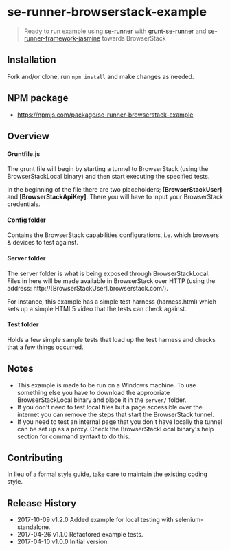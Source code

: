 # se-runner-browserstack-example

> Ready to run example using [se-runner](https://github.com/Hyddan/se-runner#readme) with [grunt-se-runner](https://github.com/Hyddan/grunt-se-runner#readme) and [se-runner-framework-jasmine](https://github.com/Hyddan/se-runner-framework-jasmine#readme) towards BrowserStack

## Installation
Fork and/or clone, run `npm install` and make changes as needed.

## NPM package
* https://npmjs.com/package/se-runner-browserstack-example

## Overview
#### Gruntfile.js
The grunt file will begin by starting a tunnel to BrowserStack (using the BrowserStackLocal binary) and then start executing the specified tests.

In the beginning of the file there are two placeholders; **[BrowserStackUser]** and **[BrowserStackApiKey]**. There you will have to input your BrowserStack credentials.

#### Config folder
Contains the BrowserStack capabilities configurations, i.e. which browsers & devices to test against.

#### Server folder
The server folder is what is being exposed through BrowserStackLocal. Files in here will be made available in BrowserStack over HTTP (using the address: http://[BrowserStackUser].browserstack.com/).

For instance, this example has a simple test harness (harness.html) which sets up a simple HTML5 video that the tests can check against.

#### Test folder
Holds a few simple sample tests that load up the test harness and checks that a few things occurred.

## Notes
* This example is made to be run on a Windows machine. To use something else you have to download the appropriate BrowserStackLocal binary and place it in the `server/` folder.
* If you don't need to test local files but a page accessible over the internet you can remove the steps that start the BrowserStack tunnel.
* If you need to test an internal page that you don't have locally the tunnel can be set up as a proxy. Check the BrowserStackLocal binary's help section for command syntaxt to do this.

## Contributing
In lieu of a formal style guide, take care to maintain the existing coding style.

## Release History

 * 2017-10-09   v1.2.0   Added example for local testing with selenium-standalone.
 * 2017-04-26   v1.1.0   Refactored example tests.
 * 2017-04-10   v1.0.0   Initial version.